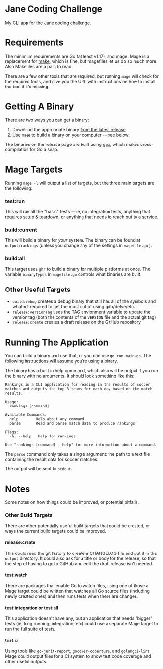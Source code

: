 Jane Coding Challenge
=====================

My CLI app for the Jane coding challenge.

# Requirements

The minimum requirements are Go (at least v1.17), and
[mage](https://magefile.org/). Mage is a replacement for
[make](https://www.gnu.org/software/make/manual/make.html), which is fine, but
magefiles let us do so much more. Also Makefiles are a pain to read.

There are a few other tools that are required, but running `mage` will check
for the required tools, and give you the URL with instructions on how to
install the tool if it's missing.

# Getting A Binary 

There are two ways you can get a binary:

1. Download the appropriate binary [from the latest
   release](https://github.com/seanhagen/jane-code-challenge/releases/latest).
2. Use `mage` to build a binary on your computer -- see below.

The binaries on the release page are built using
[gox](https://github.com/mitchellh/gox), which makes cross-compilation for Go
a snap.

# Mage Targets

Running `mage -l` will output a list of targets, but the three main targets are
the following:

### test:run

This will run all the "basic" tests -- ie, no integration tests, anything that
requires setup & teardown, or anything that needs to reach out to a service.

### build:current 

This will build a binary for _your_ system. The binary can be found at
`output/rankings` (unless you change any of the settings in `magefile.go` ).

### build:all 

This target uses `ghr` to build a binary for multiple platforms at once. The
variable `binaryTypes` in `magefile.go` controls what binaries are built.

## Other Useful Targets

* `build:debug` creates a debug binary that still has all of the symbols and
  whatnot required to get the most out of using gdb/delve/etc.
* `release:versionTag` uses the TAG envionment variable to update the version
  tag (both the contents of the `VERSION` file and the actual git tag)
* `release:create` creates a draft release on the GitHub repository

# Running The Application

You can build a binary and use that, or you can use `go run main.go`. The
following instructions will assume you're using a binary.

The binary has a built in help command, which also will be output if you run the
binary with no arguments. It should look something like this:

```
Rankings is a CLI application for reading in the results of soccer
matches and outputs the top 3 teams for each day based on the match
results.

Usage:
  rankings [command]

Available Commands:
  help        Help about any command
  parse       Read and parse match data to produce rankings

Flags:
  -h, --help   help for rankings

Use "rankings [command] --help" for more information about a command.
```

The `parse` command only takes a single argument: the path to a text file
containing the result data for soccer matches. 

The output will be sent to `stdout`.

# Notes

Some notes on how things could be improved, or potential pitfalls.

### Other Build Targets 

There are other potentially useful build targets that could be created, or ways
the current build targets could be improved.

#### release:create 

This could read the git history to create a CHANGELOG file and put it in the
`output` directory. It could also ask for a title or body for the release, so
that the step of having to go to GitHub and edit the draft release isn't needed.

#### test:watch 

There are packages that enable Go to watch files, using one of those a Mage
target could be written that watches all Go source files (including newly
created ones) and then runs tests when there are changes.

#### test:integration or test:all

This application doesn't have any, but an application that needs "bigger" tests
(ie, long running, integration, etc) could use a separate Mage target to run the
full suite of tests.

#### test:ci 

Using tools like `go-junit-report`, `gocover-cobertura`, and `golangci-lint`
Mage could output files for a CI system to show test code coverage and other
useful outputs.

